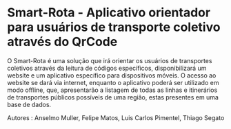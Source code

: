 Smart-Rota - Aplicativo orientador para usuários de transporte coletivo através do QrCode
==========

O Smart-Rota é uma solução que irá orientar os usuários de transportes coletivos através da leitura de códigos específicos, disponibilizará um website e um aplicativo específico para dispositivos móveis. O acesso ao website se dará via internet, enquanto o aplicativo poderá ser utilizado em modo offline, que, apresentarão a listagem de todas as linhas e itinerários de transportes públicos possíveis de uma região, estas presentes em uma base de dados.

Autores : Anselmo Muller, Felipe Matos, Luis Carlos Pimentel, Thiago Segato
